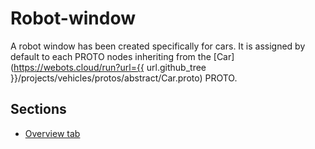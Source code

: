 # Robot-window

A robot window has been created specifically for cars.
It is assigned by default to each PROTO nodes inheriting from the [Car](https://webots.cloud/run?url={{ url.github_tree }}/projects/vehicles/protos/abstract/Car.proto) PROTO.

## Sections

- [Overview tab](overview-tab.md)
